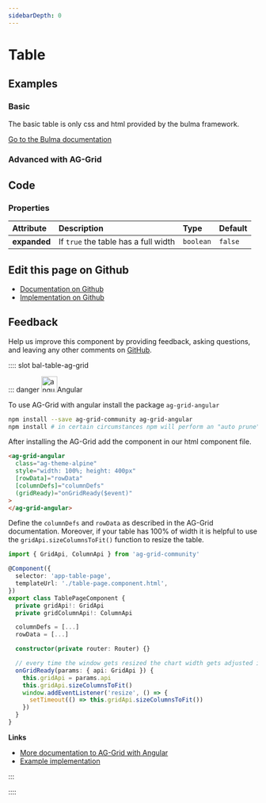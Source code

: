 ```yaml
---
sidebarDepth: 0
---
```


# Table




<ClientOnly><docs-component-tabs></docs-component-tabs></ClientOnly>


## Examples

### Basic

The basic table is only css and html provided by the bulma framework.

[Go to the Bulma documentation](https://bulma.io/documentation/elements/table/)

<ClientOnly><docs-demo-bal-table-101></docs-demo-bal-table-101></ClientOnly>


### Advanced with AG-Grid

<Content slot-key="bal-table-ag-grid" ></Content>
<ClientOnly><docs-demo-bal-table-102></docs-demo-bal-table-102></ClientOnly>



## Code

### Properties


| Attribute    | Description                          | Type      | Default |
| :----------- | :----------------------------------- | :-------- | :------ |
| **expanded** | If `true` the table has a full width | `boolean` | `false` |




## Edit this page on Github

* [Documentation on Github](https://github.com/baloise/design-system/blob/master/docs/src/components/components/bal-table.md)
* [Implementation on Github](https://github.com/baloise/design-system/blob/master/packages/components/src/components/bal-table)

## Feedback

Help us improve this component by providing feedback, asking questions, and leaving any other comments on [GitHub](https://github.com/baloise/design-system/issues/new).


<ClientOnly>
  <docs-component-script tag="balTable"></docs-component-script>
</ClientOnly>

<!-- START: human documentation slots -->

:::: slot bal-table-ag-grid

::: danger <img src="https://angular.io/assets/images/logos/angular/angular.svg" data-origin="https://angular.io/assets/images/logos/angular/angular.svg" alt="angular" style="width: 32px">Angular

To use AG-Grid with angular install the package `ag-grid-angular`

```bash
npm install --save ag-grid-community ag-grid-angular
npm install # in certain circumstances npm will perform an "auto prune". This step ensures all expected dependencies are | present
```

After installing the AG-Grid add the component in our html component file.

```html
<ag-grid-angular
  class="ag-theme-alpine"
  style="width: 100%; height: 400px"
  [rowData]="rowData"
  [columnDefs]="columnDefs"
  (gridReady)="onGridReady($event)"
>
</ag-grid-angular>
```

Define the `columnDefs` and `rowData` as described in the AG-Grid documentation. Moreover, if your table has 100% of width it is helpful to use the `gridApi.sizeColumnsToFit()` function to resize the table.

```typescript
import { GridApi, ColumnApi } from 'ag-grid-community'

@Component({
  selector: 'app-table-page',
  templateUrl: './table-page.component.html',
})
export class TablePageComponent {
  private gridApi!: GridApi
  private gridColumnApi!: ColumnApi

  columnDefs = [...]
  rowData = [...]

  constructor(private router: Router) {}

  // every time the window gets resized the chart width gets adjusted if 100%.
  onGridReady(params: { api: GridApi }) {
    this.gridApi = params.api
    this.gridApi.sizeColumnsToFit()
    window.addEventListener('resize', () => {
      setTimeout(() => this.gridApi.sizeColumnsToFit())
    })
  }
}
```

**Links**

- [More documentation to AG-Grid with Angular](https://www.ag-grid.com/angular-grid/getting-started/)
- [Example implementation](https://github.com/baloise/design-system/tree/master/examples/angular)

:::

::::

<!-- END: human documentation slots -->